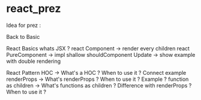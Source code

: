 # react_prez
Idea for prez :

Back to Basic

React Basics
whats JSX ?
react Component 		-> render every children
react PureComponent 	-> impl shallow shouldComponent Update -> show example with double rendering

React Pattern
HOC 					-> What's a HOC ? When to use it ? Connect example
renderProps				-> What's renderProps ? When to use it ? Example ?
function as children	-> What's functions as children ? Difference with renderProps ? When to use it ?
 
